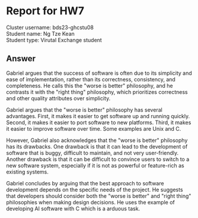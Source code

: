 # Report for HW7

Cluster username: bds23-ghcstu08  
Student name: Ng Tze Kean  
Student type: Virutal Exchange student  

## Answer

Gabriel argues that the success of software is often due to its simplicity and ease of implementation, rather than its correctness, consistency, and completeness. He calls this the "worse is better" philosophy, and he contrasts it with the "right thing" philosophy, which prioritizes correctness and other quality attributes over simplicity.

Gabriel argues that the "worse is better" philosophy has several advantages. First, it makes it easier to get software up and running quickly. Second, it makes it easier to port software to new platforms. Third, it makes it easier to improve software over time. Some examples are Unix and C.

However, Gabriel also acknowledges that the "worse is better" philosophy has its drawbacks. One drawback is that it can lead to the development of software that is buggy, difficult to maintain, and not very user-friendly. Another drawback is that it can be difficult to convince users to switch to a new software system, especially if it is not as powerful or feature-rich as existing systems.

Gabriel concludes by arguing that the best approach to software development depends on the specific needs of the project. He suggests that developers should consider both the "worse is better" and "right thing" philosophies when making design decisions. He uses the example of developing AI software with C which is a arduous task.